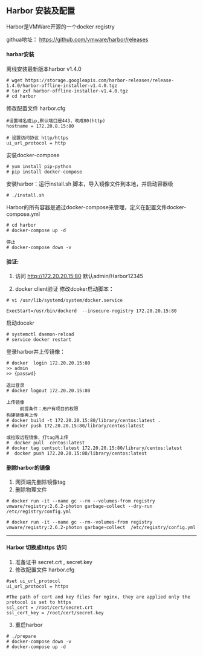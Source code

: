 ## Harbor 安装及配置 ##
Harbor是VMWare开源的一个docker registry

githua地址： https://github.com/vmware/harbor/releases

#### harbar安装 ####
离线安装最新版本harbor v1.4.0
```shell
# wget https://storage.googleapis.com/harbor-releases/release-1.4.0/harbor-offline-installer-v1.4.0.tgz
# tar zxf harbor-offline-installer-v1.4.0.tgz
# cd harbor
```

修改配置文件 harbor.cfg

    #设置域名或ip,默认端口是443，改成80(http)
    hostname = 172.20.8.15:80

    # 设置访问协议 http/https
    ui_url_protocol = http

安装docker-compose
```shell
# yum install pip-python
# pip install docker-compose
```

安装harbor：运行install.sh 脚本，导入镜像文件到本地，并启动容器级
```shell
# ./install.sh
```
Harbor的所有容器是通过docker-compose来管理，定义在配置文件docker-compose.yml
``` shell 
# cd harbor
# docker-compose up -d 

停止
# docker-compose down -v
```
#### 验证: ####
1) 访问 http://172.20.20.15:80  默认admin/Harbor12345

2) docker client验证
修改dcoker启动脚本：
```shell
# vi /usr/lib/systemd/system/docker.service

ExecStart=/usr/bin/dockerd  --insecure-registry 172.20.20.15:80
```
启动docekr 
```shell
# systemctl daemon-reload
# service docker restart
```
登录harbor并上传镜像：
```shell 
# docker  login 172.20.20.15:80
>> admin
>> {passwd}

退出登录
# docker logout 172.20.20.15:80

上传镜像
     前提条件：用户有项目的权限
构建镜像再上传
# docker build -t 172.20.20.15:80/library/centos:latest .
# docker push 172.20.20.15:80/library/centos:latest

或拉取远程镜像，打tag再上传
#  docker pull  centos:latest
# docker tag centsot:latest 172.20.20.15:80/library/centos:latest
#  docker push 172.20.20.15:80/library/centos:latest
```
#### 删除harbor的镜像 ####
1) 网页端先删除镜像tag
2) 删除物理文件
```shell 
# docker run -it --name gc --rm --volumes-from registry vmware/registry:2.6.2-photon garbage-collect --dry-run /etc/registry/config.yml

# docker run -it --name gc --rm--volumes-from registry vmware/registry:2.6.2-photon garbage-collect  /etc/registry/config.yml
```
-----------------
#### Harbor 切换成https 访问  ####
1) 准备证书 secret.crt , secret.key
2) 修改配置文件 harbor.cfg
```shell 
#set ui_url_protocol
ui_url_protocol = https

#The path of cert and key files for nginx, they are applied only the protocol is set to https 
ssl_cert = /root/cert/secret.crt
ssl_cert_key = /root/cert/secret.key

```
3) 重启harbor
``` shell
# ./prepare
# docker-compose down -v 
# docker-compose up -d 
```





